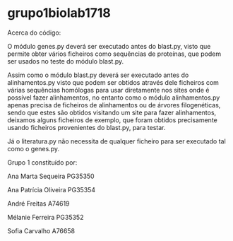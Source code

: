 # grupo1biolab1718
Acerca do código:

O módulo genes.py deverá ser executado antes do blast.py, visto que permite obter vários ficheiros como sequências de proteínas, que podem ser usados no teste do módulo blast.py.

Assim como o módulo blast.py deverá ser executado antes do alinhamentos.py visto que podem ser obtidos através dele ficheiros com várias sequências homólogas para usar diretamente nos sites onde é possível fazer alinhamentos, no entanto como o módulo alinhamentos.py apenas precisa de ficheiros de alinhamentos ou de árvores filogenéticas, sendo que estes são obtidos visitando um site para fazer alinhamentos, deixamos alguns ficheiros de exemplo, que foram obtidos precisamente usando ficheiros provenientes do blast.py, para testar.

Já o literatura.py não necessita de qualquer ficheiro para ser executado tal como o genes.py.

Grupo 1 constituído por:

Ana Marta Sequeira PG35350

Ana Patrícia Oliveira PG35354

André Freitas A74619

Mélanie Ferreira PG35352

Sofia Carvalho A76658
